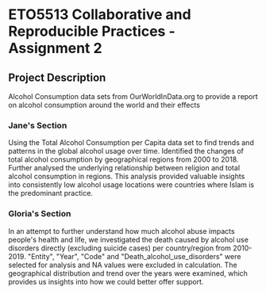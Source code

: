 # ETO5513 Collaborative and Reproducible Practices - Assignment 2

## Project Description 
Alcohol Consumption data sets from OurWorldInData.org to provide a report on alcohol consumption around the world and their effects 

### Jane's Section 
Using the Total Alcohol Consumption per Capita data set to find trends and patterns in the global alcohol usage over time. Identified the changes of total alcohol consumption by geographical regions from 2000 to 2018. Further analysed the underlying relationship between religion and total alcohol consumption in regions. This analysis provided valuable insights into consistently low alcohol usage locations were countries where Islam is the predominant practice. 

### Gloria's Section
In an attempt to further understand how much alcohol abuse impacts people's health and life, we investigated the death caused by alcohol use disorders directly (excluding suicide cases) per country/region from 2010-2019. "Entity", "Year", "Code" and "Death_alcohol_use_disorders" were selected for analysis and NA values were excluded in calculation. The geographical distribution and trend over the years were examined, which provides us insights into how we could better offer support.


